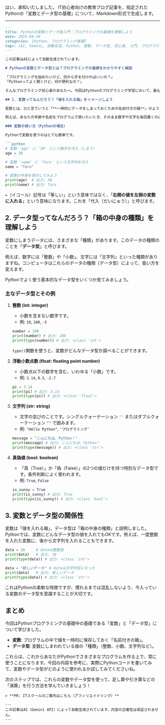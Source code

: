 はい、承知いたしました。
IT初心者向けの教育ブログ記事を、指定されたPythonの「変数とデータ型の基礎」について、Markdown形式で生成します。

---
```markdown
---
title: Pythonの変数とデータ型入門｜プログラミングの基礎を理解しよう
date: 2025-09-20
categories: [Python, プログラミング基礎]
tags: [AI, Gemini, 自動生成, Python, 変数, データ型, 初心者, 入門, プログラミング学習]
---

この記事はAIによって自動生成されています。

# Pythonの変数とデータ型とは？プログラミングの基礎をわかりやすく解説

「プログラミングを始めたいけど、何から手を付ければいいの？」
「Pythonってよく聞くけど、何が便利なの？」

そんなプログラミング初心者のあなたへ。今回はPythonのプログラミング学習において、最も基本となる「変数（へんすう）」と「データ型（データがた）」について、やさしく解説していきます。これらを理解できれば、Pythonでのコーディングがぐっと楽しくなりますよ！

## 1. 変数ってなんだろう？「値を入れる箱」をイメージしよう

変数とは、ひと言でいうと「**一時的にデータをしまっておくための名前付きの箱**」のようなものです。コンピュータプログラムの中で、数字や文字など、さまざまな情報を記憶しておくために使われます。

例えば、あなたの年齢や名前をプログラムで使いたいとき、そのまま数字や文字を毎回書くのは大変ですよね。そんなときに変数が役立ちます。

### 変数の使い方（Pythonの場合）

Pythonで変数を使うのはとても簡単です。

```python
# 変数 'age' に '30' という数字を代入（しまう）
age = 30 

# 変数 'name' に 'Taro' という文字列を代入
name = "Taro"

# 変数の中身を表示してみよう
print(age)  # 出力: 30
print(name) # 出力: Taro
```

`=`（イコール）記号は「等しい」という意味ではなく、「**右側の値を左側の変数に入れる**」という意味になります。これを「代入（だいにゅう）」と呼びます。

## 2. データ型ってなんだろう？「箱の中身の種類」を理解しよう

変数にしまうデータには、さまざまな「種類」があります。このデータの種類のことを「**データ型**」と呼びます。

例えば、数字には「整数」や「小数」、文字には「文字列」といった種類がありますね。コンピュータはこれらのデータの種類（データ型）によって、扱い方を変えます。

Pythonでよく使う基本的なデータ型をいくつか見てみましょう。

### 主なデータ型とその例

1.  **整数 (int: integer)**
    *   小数を含まない数字です。
    *   例: `10`, `100`, `-5`

    ```python
    number = 100
    print(number) # 出力: 100
    print(type(number)) # 出力: <class 'int'>
    ```
    `type()`関数を使うと、変数がどんなデータ型か調べることができます。

2.  **浮動小数点数 (float: floating point number)**
    *   小数点以下の数字を含む、いわゆる「小数」です。
    *   例: `3.14`, `0.5`, `-2.7`

    ```python
    pi = 3.14
    print(pi) # 出力: 3.14
    print(type(pi)) # 出力: <class 'float'>
    ```

3.  **文字列 (str: string)**
    *   文字の並びのことです。シングルクォーテーション `''` またはダブルクォーテーション `""` で囲みます。
    *   例: `"Hello Python"`, `'プログラミング'`

    ```python
    message = "こんにちは、Python！"
    print(message) # 出力: こんにちは、Python！
    print(type(message)) # 出力: <class 'str'>
    ```

4.  **真偽値 (bool: boolean)**
    *   「真（True）」か「偽（False）」の2つの値だけを持つ特別なデータ型です。条件判断によく使われます。
    *   例: `True`, `False`

    ```python
    is_sunny = True
    print(is_sunny) # 出力: True
    print(type(is_sunny)) # 出力: <class 'bool'>
    ```

## 3. 変数とデータ型の関係性

変数は「値を入れる箱」、データ型は「箱の中身の種類」と説明しました。Pythonでは、変数にどんなデータ型の値を入れてもOKです。例えば、一度整数を入れた変数に、後から文字列を入れることもできます。

```python
data = 10     # dataは整数型
print(data)   # 出力: 10
print(type(data)) # 出力: <class 'int'>

data = "新しいデータ" # dataは文字列型になった
print(data)   # 出力: 新しいデータ
print(type(data)) # 出力: <class 'str'>
```

これはPythonの柔軟な特徴ですが、慣れるまでは混乱しないよう、今入っている変数のデータ型を意識することが大切です。

## まとめ

今回はPythonプログラミングの基礎中の基礎である「変数」と「データ型」について学びました。

*   **変数**: プログラムの中で値を一時的に保存しておく「名前付きの箱」。
*   **データ型**: 変数にしまわれている値の「種類」（整数、小数、文字列など）。

これらは、これからあなたがPythonでさまざまなプログラムを作る上で、常に使うことになります。今回の内容を参考に、実際にPythonコードを書いてみて、変数やデータ型がどのように使われるか試してみてくださいね。

次のステップでは、これらの変数やデータ型を使って、足し算や引き算などの「演算」を行う方法を学んでいきましょう！
```
> **PR: ITスクールのご案内はこちら（アフィリエイトリンク）**

---
この記事はAI（Gemini API）によって自動生成されています。内容の正確性は保証されません。
---
